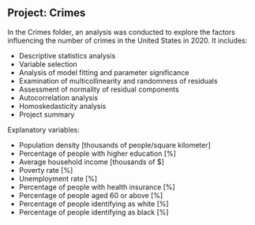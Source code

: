 ## Project: Crimes

In the Crimes folder, an analysis was conducted to explore the factors influencing the number of crimes in the United States in 2020. It includes:
- Descriptive statistics analysis
- Variable selection
- Analysis of model fitting and parameter significance
- Examination of multicollinearity and randomness of residuals
- Assessment of normality of residual components
- Autocorrelation analysis
- Homoskedasticity analysis
- Project summary

Explanatory variables:
- Population density [thousands of people/square kilometer]
- Percentage of people with higher education [%]
- Average household income [thousands of $]
- Poverty rate [%]
- Unemployment rate [%]
- Percentage of people with health insurance [%]
- Percentage of people aged 60 or above [%]
- Percentage of people identifying as white [%]
- Percentage of people identifying as black [%]
